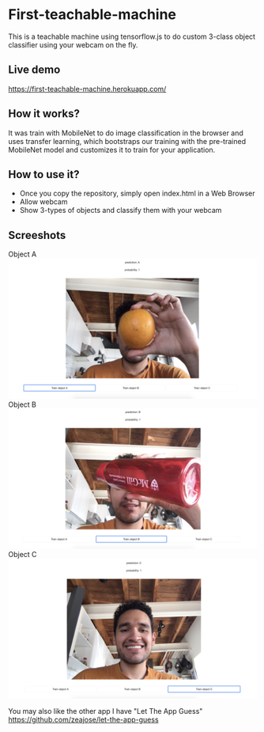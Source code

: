 # First-teachable-machine
This is a teachable machine using tensorflow.js to do custom 3-class object classifier using your webcam on the fly.

## Live demo

https://first-teachable-machine.herokuapp.com/

## How it works?

It was train with MobileNet to do image classification in the browser and uses transfer learning, which bootstraps our training with the pre-trained MobileNet model and customizes it to train for your application.


## How to use it?

- Once you copy the repository, simply open index.html in a Web Browser 
- Allow webcam
- Show 3-types of objects and classify them with your webcam


## Screeshots

<div>
  Object A 
  <img src="public/object_a.png" />
  <br>
  Object B 
  <img src="public/object_b.png" />
  <br>
  Object C 
  <img src="public/object_c.png" />
<div/>

You may also like the other app I have "Let The App Guess" 
https://github.com/zeajose/let-the-app-guess
